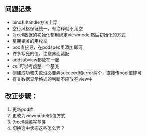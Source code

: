 ## 问题记录

* bind和handle方法上浮
* 空行风格保证统一，有注释就不用空
* 对cell数据的初始化都用绑定viewmodel然后初始化的方式
* 星期相关的用枚举
* pod直接导，在podspec里添加即可
* 许多写死的值，注意界面适配
* addsubview都放在一起
* cell可以考虑整一个基类
* 创建成功和失败没必要弄succeed和error两个，直接传bool值即可
* 有关数据显示格式的判断不应放在view中



## 改正步骤：

1. 更新pod库
2. 更改为viewmodel传值方式
3. 为cell类编写基类
4. 切换选中状态这些怎么弄？
